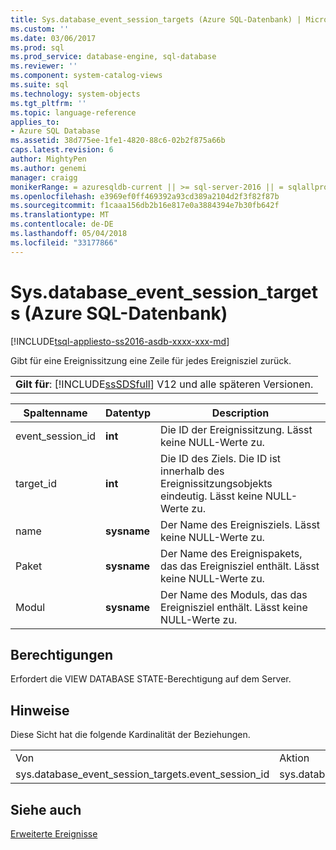 ```yaml
---
title: Sys.database_event_session_targets (Azure SQL-Datenbank) | Microsoft Docs
ms.custom: ''
ms.date: 03/06/2017
ms.prod: sql
ms.prod_service: database-engine, sql-database
ms.reviewer: ''
ms.component: system-catalog-views
ms.suite: sql
ms.technology: system-objects
ms.tgt_pltfrm: ''
ms.topic: language-reference
applies_to:
- Azure SQL Database
ms.assetid: 38d775ee-1fe1-4820-88c6-02b2f875a66b
caps.latest.revision: 6
author: MightyPen
ms.author: genemi
manager: craigg
monikerRange: = azuresqldb-current || >= sql-server-2016 || = sqlallproducts-allversions
ms.openlocfilehash: e3969ef0ff469392a93cd389a2104d2f3f82f87b
ms.sourcegitcommit: f1caaa156db2b16e817e0a3884394e7b30fb642f
ms.translationtype: MT
ms.contentlocale: de-DE
ms.lasthandoff: 05/04/2018
ms.locfileid: "33177866"
---
```

# <a name="sysdatabaseeventsessiontargets-azure-sql-database"></a>Sys.database_event_session_targets (Azure SQL-Datenbank)
[!INCLUDE[tsql-appliesto-ss2016-asdb-xxxx-xxx-md](../../includes/tsql-appliesto-ss2016-asdb-xxxx-xxx-md.md)]

  Gibt für eine Ereignissitzung eine Zeile für jedes Ereignisziel zurück.  
  
||  
|-|  
|**Gilt für**: [!INCLUDE[ssSDSfull](../../includes/sssdsfull-md.md)] V12 und alle späteren Versionen.|  
  
|Spaltenname|Datentyp|Description|  
|-----------------|---------------|-----------------|  
|event_session_id|**int**|Die ID der Ereignissitzung. Lässt keine NULL-Werte zu.|  
|target_id|**int**|Die ID des Ziels. Die ID ist innerhalb des Ereignissitzungsobjekts eindeutig. Lässt keine NULL-Werte zu.|  
|name|**sysname**|Der Name des Ereignisziels. Lässt keine NULL-Werte zu.|  
|Paket|**sysname**|Der Name des Ereignispakets, das das Ereignisziel enthält. Lässt keine NULL-Werte zu.|  
|Modul|**sysname**|Der Name des Moduls, das das Ereignisziel enthält. Lässt keine NULL-Werte zu.|  
  
## <a name="permissions"></a>Berechtigungen  
 Erfordert die VIEW DATABASE STATE-Berechtigung auf dem Server.  
  
## <a name="remarks"></a>Hinweise  
 Diese Sicht hat die folgende Kardinalität der Beziehungen.  
  
||||  
|-|-|-|  
|Von|Aktion|Beziehung|  
|sys.database_event_session_targets.event_session_id|sys.database_event_sessions.event_session_id|n:1|  
  
## <a name="see-also"></a>Siehe auch  
 [Erweiterte Ereignisse](../../relational-databases/extended-events/extended-events.md)  
  
  
